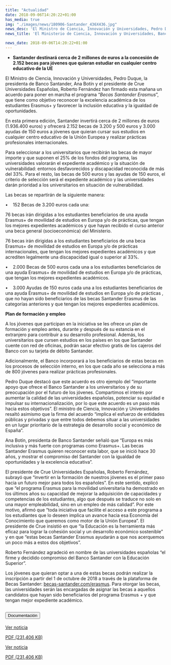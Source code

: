 ```yaml
---
title: "Actualidad"
date: 2018-09-06T14:20:22+01:00
has_media: true
img: "./images/news/180906-Santander_436X436.jpg"
news_desc: 'El Ministro de Ciencia, Innovación y Universidades, Pedro Duque, la presidenta de Banco Santander, Ana Botín y el presidente de Crue Universidades Españolas, Roberto Fernández han firmado esta mañana un acuerdo para poner en marcha el programa “Becas Santander Erasmus”, que tiene como objetivo reconocer la excelencia académica de los estudiantes Erasmus+ y favorecer la inclusión educativa y la igualdad de oportunidades.<b>Este contenido incluye:</b> <i class="fal fa-file-</a><i class="fas fa-external-link-alt"></i> </a><i class="fas fa-external-link-alt"></i>_icon"></i>'
news_title: 'El Ministerio de Ciencia, Innovación y Universidades, Banco Santander y Crue Universidades Españolas ponen en marcha el programa “Becas Santander Erasmus”'

news_date: 2018-09-06T14:20:22+01:00
---
```

<ul>
<li><b>Santander destinará cerca de 2 millones de euros a la concesión de 2.152 becas para jóvenes que quieran estudiar en cualquier centro educativo de la UE</b></li>
</ul>
<p>El Ministro de Ciencia, Innovación y Universidades, Pedro Duque, la presidenta de Banco Santander, Ana Botín y el presidente de Crue Universidades Españolas, Roberto Fernández han firmado esta mañana un acuerdo para poner en marcha el programa “<em>Becas Santander Erasmus</em>”, que tiene como objetivo reconocer la excelencia académica de los estudiantes Erasmus+ y favorecer la inclusión educativa y la igualdad de oportunidades.</p>
<p>En esta primera edición, Santander invertirá cerca de 2 millones de euros (1.936.400 euros) y ofrecerá 2.152 becas de 3.200 y 500 euros y 3.000 ayudas de 150 euros a jóvenes que quieran cursar sus estudios en cualquier centro educativo de la Unión Europea y realizar prácticas profesionales internacionales.</p>
<p>Para seleccionar a los universitarios que recibirán las becas de mayor importe y que suponen el 25% de los fondos del programa, las universidades valorarán el expediente académico y la situación de vulnerabilidad: entornos desfavorecidos y discapacidad reconocida de más del 33%. Para el resto, las becas de 500 euros y las ayudas de 150 euros, el criterio de selección será el expediente académico y las universidades darán prioridad a los universitarios en situación de vulnerabilidad.</p>
<p>Las becas se repartirán de la siguiente manera:</p>
<p>&bull;&nbsp;&nbsp;&nbsp; 152 Becas de 3.200 euros cada una:</p>
<p>76 becas irán dirigidas a los estudiantes beneficiarios de una ayuda Erasmus+ de movilidad de estudios en Europa y/o de prácticas, que tengan los mejores expedientes académicos y que hayan recibido el curso anterior una beca general (socioeconómica) del Ministerio.</p>
<p>76 becas irán dirigidas a los estudiantes beneficiarios de una beca Erasmus+ de movilidad de estudios en Europa y/o de prácticas internacionales, que tengan los mejores expedientes académicos y que acrediten legalmente una discapacidad igual o superior al 33%.</p>
<p>&bull;&nbsp;&nbsp;&nbsp; 2.000 Becas de 500 euros cada una a los estudiantes beneficiarios de una ayuda Erasmus+ de movilidad de estudios en Europa y/o de prácticas, que tengan los mejores expedientes académicos.</p>
<p>&bull;&nbsp;&nbsp;&nbsp; 3.000 Ayudas de 150 euros cada una a los estudiantes beneficiarios de una ayuda Erasmus+ de movilidad de estudios en Europa y/o de prácticas , que no hayan sido beneficiarios de las becas Santander Erasmus de las categorías anteriores y que tengan los mejores expedientes académicos.</p>
<p><b>Plan de formación y empleo</b></p>
<p>A los jóvenes que participan en la iniciativa se les ofrece un plan de formación y empleo antes, durante y después de su estancia en el extranjero para contribuir a su desarrollo profesional. Además, los universitarios que cursen estudios en los países en los que Santander cuente con red de oficinas, podrán sacar efectivo gratis de los cajeros del Banco con su tarjeta de débito Santander.</p>
<p>Adicionalmente, el Banco incorporará a los beneficiarios de estas becas en los procesos de selección interno, en los que cada año se selecciona a más de 800 jóvenes para realizar prácticas profesionales.</p>
<p>Pedro Duque destacó que este acuerdo es otro ejemplo del “importante apoyo que ofrece el Banco Santander a los universitarios y de su preocupación por el futuro de los jóvenes. Compartimos el interés por aumentar la calidad de las universidades españolas, potenciar su equidad e impulsar su internacionalización, por lo que este acuerdo es un paso más hacia estos objetivos”. El ministro de Ciencia, Innovación y Universidades resaltó asimismo que la firma del acuerdo “implica el esfuerzo de entidades públicas y privadas y que entre todos debemos situar a las universidades en un lugar prioritario de la estrategia de desarrollo social y económico de España”.</p>
<p>Ana Botín, presidenta de Banco Santander señaló que “Europa es más inclusiva y más fuerte con programas como Erasmus+. Las becas Santander Erasmus quieren reconocer esta labor, que se inició hace 30 años, y mostrar el compromiso del Santander con la igualdad de oportunidades y la excelencia educativa”.</p>
<p>El presidente de Crue Universidades Españolas, Roberto Fernández, subrayó que “invertir en la formación de nuestros jóvenes es el primer paso hacia un futuro mejor para todos los españoles”. En este sentido, explicó que “el programa Erasmus para la movilidad universitaria ha demostrado en los últimos años su capacidad de mejorar la adquisición de capacidades y competencias de los estudiantes, algo que después se traduce no solo en una mayor empleabilidad, sino en un empleo de más calidad”. Por este motivo, afirmó que “toda iniciativa que facilite el acceso a este programa a los estudiantes que lo deseen implica un avance hacia esa Economía del Conocimiento que queremos como motor de la Unión Europea”. El presidente de Crue insistió en que “la Educación es la herramienta más eficaz para lograr la cohesión social y un desarrollo económico sostenible” y en que “estas becas Santander Erasmus ayudarán a que nos acerquemos un poco más a estos dos objetivos”.</p>
<p>Roberto Fernández agradeció en nombre de las universidades españolas “el firme y decidido compromiso del Banco Santander con la Educación Superior”.</p>
<p>Los jóvenes que quieran optar a una de estas becas podrán realizar la inscripción a partir del 1 de octubre de 2018 a través de la plataforma de Becas Santander:<span>&nbsp;</span><a href="http://becas-santander.com/erasmus" target="_blank" rel="noopener"><u>becas-santander.com/erasmus</u></a>. Para otorgar las becas, las universidades serán las encargadas de asignar las becas a aquellos candidatos que hayan sido beneficiarios del programa Erasmus + y que tengan mejor expediente académico.</p>
<section>
    <article>
        <div class="container">
            <div class="row my-45 justify-content-md-center">
                <div class="col-md-10 content_collapse">
                    <div class="accordion accordion_alt" id="accordeonAlt">
                        <div class="accordion-item">
                            <h2 class="accordion-header" id="accordionAltHeading2">
                                <button class="accordion-button expanded" type="button" data-bs-toggle="collapse" data-bs-target="#accordionAlt2" aria-expanded="false" aria-controls="accordionAlt2">
                                    <span class="icon"><i class="fas fa-file-pdf"></i></span>Documentación
                                </button>
                            </h2>
                            <div id="accordionAlt2" class="accordion-collapse collapse show" aria-labelledby="accordionAltHeading2">
                                <div class="accordion-body">
                                    <div id="section_link">
                                        <div class="container-fluid sp">
                                            <div class="row w-100">
                                                <div class="col-lg-12 cards_download_cnt">
                                                    <div class="row jcc_mobile">
                                                        <div class="download_card">
                                                            <a class="card flex-column" href="{{<siteurl>}}documentos/pdf/news/180906-NP-SantanderCRUE.pdf" target="_blank">
                                                                <div class="card-header">
                                                                    <i class="fal fa-download"></i>
                                                                </div>
                                                                <div class="card-body">
                                                                    <p class="text_body">Ver noticia</p>
                                                                    <p class="text_file">
                                                                        <i class="fal fa-file-pdf pdf_icon text-danger"></i> PDF (231,406 KB)
                                                                    </p>
                                                                </div>
                                                            </a>
                                                        </div>
                                                    </div>
                                                </div>
                                                <!-- MOBILE VERSION WITH SLIDER -->
                                                <div class="col-12" id="section_box_download_card_slider">
                                                    <div class="swiper" id="slider_download_archive">
                                                        <div class="swiper-wrapper">
                                                        <div class="swiper-slide">
                                                            <div class="download_card">
                                                                <a class="card" href="{{<siteurl>}}documentos/pdf/news/180906-NP-SantanderCRUE.pdf" target="_blank">
                                                                    <div class="card-header">
                                                                        <i class="fal fa-download"></i>
                                                                    </div>
                                                                    <div class="card-body">
                                                                        <p class="text_body">Ver noticia</p>
                                                                        <p class="text_file">
                                                                            <i class="fal fa-file-pdf pdf_icon text-danger"></i> PDF (231,406 KB)
                                                                        </p>
                                                                    </div>
                                                                </a>
                                                            </div>
                                                        </div>
                                                        </div>
                                                        <div class="swiper-pagination"></div>
                                                    </div>
                                                </div>
                                            </div>
                                        </div>
                                    </div>
                                </div>
                            </div>
                        </div>
                    </div>
                </div>
            </div>
        </div>
    </article> 
</section>